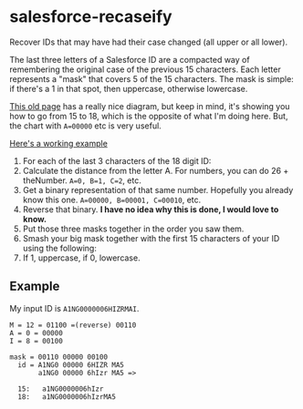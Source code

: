 # salesforce-recaseify
Recover IDs that may have had their case changed (all upper or all lower).

The last three letters of a Salesforce ID are a compacted way of remembering the original case of the previous 15 characters. Each letter represents a "mask" that covers 5 of the 15 characters. The mask is simple: if there's a 1 in that spot, then uppercase, otherwise lowercase.

[This old page](https://astadiaemea.wordpress.com/2010/06/21/15-or-18-character-ids-in-salesforce-com-%E2%80%93-do-you-know-how-useful-unique-ids-are-to-your-development-effort/ ) has a really nice diagram, but keep in mind, it's showing you how to go from 15 to 18, which is the opposite of what I'm doing here. But, the chart with `A=00000` etc is very useful.

[Here's a working example](http://mikegedelman.github.io/salesforce-recaseify/)

1. For each of the last 3 characters of the 18 digit ID:
  1. Calculate the distance from the letter A. For numbers, you can do 26 + theNumber. `A=0, B=1, C=2`, etc.
  2. Get a binary representation of that same number. Hopefully you already know this one. `A=00000, B=00001, C=00010`, etc.
  3. Reverse that binary. **I have no idea why this is done, I would love to know.**
2. Put those three masks together in the order you saw them.
3. Smash your big mask together with the first 15 characters of your ID using the following:
  1. If 1, uppercase, if 0, lowercase.

## Example

My input ID is `A1NG0000006HIZRMAI`.
```
M = 12 = 01100 =(reverse) 00110
A = 0 = 00000
I = 8 = 00100

mask = 00110 00000 00100
  id = A1NG0 00000 6HIZR MA5
       a1NG0 00000 6hIzr MA5 =>

  15:   a1NG0000006hIzr
  18:   a1NG0000006hIzrMA5
```
